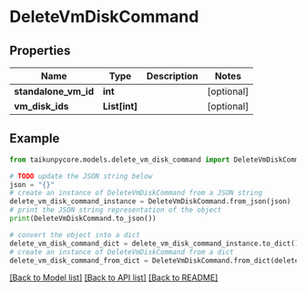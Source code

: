 # DeleteVmDiskCommand


## Properties

Name | Type | Description | Notes
------------ | ------------- | ------------- | -------------
**standalone_vm_id** | **int** |  | [optional] 
**vm_disk_ids** | **List[int]** |  | [optional] 

## Example

```python
from taikunpycore.models.delete_vm_disk_command import DeleteVmDiskCommand

# TODO update the JSON string below
json = "{}"
# create an instance of DeleteVmDiskCommand from a JSON string
delete_vm_disk_command_instance = DeleteVmDiskCommand.from_json(json)
# print the JSON string representation of the object
print(DeleteVmDiskCommand.to_json())

# convert the object into a dict
delete_vm_disk_command_dict = delete_vm_disk_command_instance.to_dict()
# create an instance of DeleteVmDiskCommand from a dict
delete_vm_disk_command_from_dict = DeleteVmDiskCommand.from_dict(delete_vm_disk_command_dict)
```
[[Back to Model list]](../README.md#documentation-for-models) [[Back to API list]](../README.md#documentation-for-api-endpoints) [[Back to README]](../README.md)


